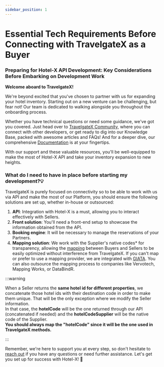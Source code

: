 ```yaml
---
sidebar_position: 1
---
```


# Essential Tech Requirements Before Connecting with TravelgateX as a Buyer

### Preparing for Hotel-X API Development: Key Considerations Before Embarking on Development Work

**Welcome aboard to TravelgateX!**

We're beyond excited that you've chosen to partner with us for expanding your hotel inventory. Starting out on a new venture can be challenging, but fear not! Our team is dedicated to walking alongside you throughout the onboarding process.

Whether you have technical questions or need some guidance, we've got you covered. Just head over to [TravelgateX Community](https://community.travelgatex.com/), where you can connect with other developers, or get ready to dig into our Knowledge Base, packed with awesome articles and FAQs! And for a deeper dive, our comprehensive [Documentation](https://docs.travelgatex.com/connectiontypesbuyers/hotel-x/) is at your fingertips.

With our support and these valuable resources, you'll be well-equipped to make the most of Hotel-X API and take your inventory expansion to new heights.

### What do I need to have in place before starting my development?💡

TravelgateX is purely focused on connectivity so to be able to work with us via API and make the most of our Platform, you should ensure the following solutions are set up, whether in-house or outsourced:

1. **API**: Integration with Hotel-X is a must, allowing you to interact effectively with Sellers.
1. **Front solution**: You'll need a front-end setup to showcase the information obtained from the API.
1. **Booking engine**: It will be necessary to manage the reservations of your Partners.
1. **Mapping solution**: We work with the Supplier's native codes* for transparency, allowing the [mapping](https://knowledge.travelgate.com/content-mapping) between Buyers and Sellers to be easily optimized without interference from TravelgateX. If you can't map or prefer to use a mapping provider, we are integrated with [GIATA](https://knowledge.travelgate.com/giata-solutions). You can also outsource the mapping process to companies like Vervotech, Mapping Works, or DataBindR.


:::warning

When a Seller returns the **same hotel id for different properties**, we concatenate those hotel ids with their destination code in order to make them unique. That will be the only exception where we modify the Seller information.  
In that case, the **hotelCode** will be the one returned through our API (concatenated if needed) and the **hotelCodeSupplier** will be the native code of the Supplier.  
**You should always map the "hotelCode" since it will be the one used in TravelgateX methods.**

:::

Remember, we're here to support you at every step, so don't hesitate to [reach out](https://knowledge.travelgate.com/guidelines-for-submitting-a-ticket-to-our-support-team) if you have any questions or need further assistance. Let's get you set up for success with Hotel-X! 🚀